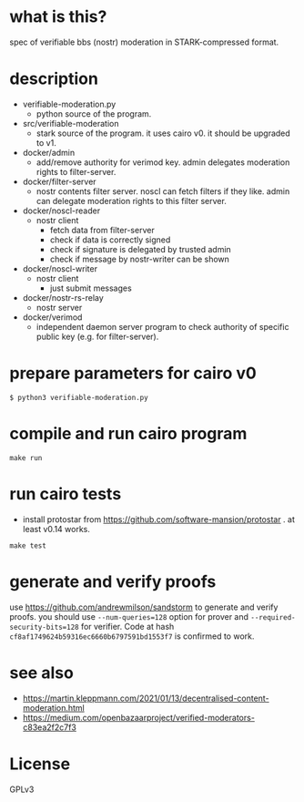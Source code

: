 # what is this?

spec of verifiable bbs (nostr) moderation in STARK-compressed format.

# description

 - verifiable-moderation.py
   - python source of the program.
 - src/verifiable-moderation
   - stark source of the program. it uses cairo v0. it should be upgraded to v1.
 - docker/admin
   - add/remove authority for verimod key. admin delegates moderation rights to filter-server.
 - docker/filter-server
   - nostr contents filter server. noscl can fetch filters if they like. admin can delegate moderation rights to this filter server.
 - docker/noscl-reader
   - nostr client
     - fetch data from filter-server
     - check if data is correctly signed
     - check if signature is delegated by trusted admin
     - check if message by nostr-writer can be shown
 - docker/noscl-writer
   - nostr client
     - just submit messages
 - docker/nostr-rs-relay
   - nostr server
 - docker/verimod
   - independent daemon server program to check authority of specific public key (e.g. for filter-server).

# prepare parameters for cairo v0

```
$ python3 verifiable-moderation.py
```

# compile and run cairo program

```
make run
```

# run cairo tests

- install protostar from https://github.com/software-mansion/protostar . at least v0.14 works.

```
make test
```

# generate and verify proofs

use https://github.com/andrewmilson/sandstorm to generate and verify proofs. you should use `--num-queries=128` option for prover and `--required-security-bits=128` for verifier. Code at hash `cf8af1749624b59316ec6660b6797591bd1553f7` is confirmed to work.

# see also

 - https://martin.kleppmann.com/2021/01/13/decentralised-content-moderation.html
 - https://medium.com/openbazaarproject/verified-moderators-c83ea2f2c7f3

# License

GPLv3
